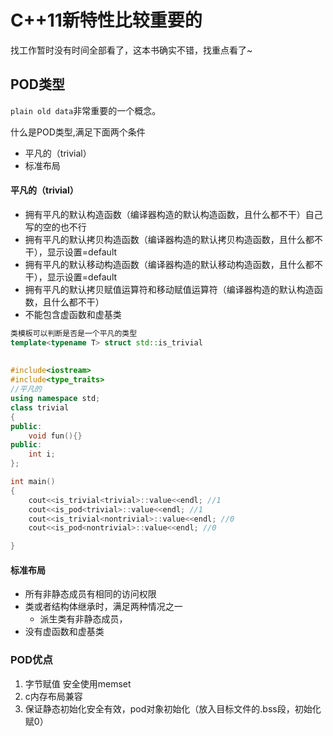 # C++11新特性比较重要的

找工作暂时没有时间全部看了，这本书确实不错，找重点看了~



## POD类型



`plain old data`非常重要的一个概念。

什么是POD类型,满足下面两个条件

- 平凡的（trivial）
- 标准布局

#### 平凡的（trivial）

- 拥有平凡的默认构造函数（编译器构造的默认构造函数，且什么都不干）自己写的空的也不行
- 拥有平凡的默认拷贝构造函数（编译器构造的默认拷贝构造函数，且什么都不干），显示设置=default
- 拥有平凡的默认移动构造函数（编译器构造的默认移动构造函数，且什么都不干），显示设置=default
- 拥有平凡的默认拷贝赋值运算符和移动赋值运算符（编译器构造的默认构造函数，且什么都不干）
- 不能包含虚函数和虚基类



```cpp
类模板可以判断是否是一个平凡的类型
template<typename T> struct std::is_trivial
  
  
#include<iostream>
#include<type_traits>
//平凡的
using namespace std;
class trivial
{
public:
    void fun(){}
public:
    int i;
};

int main()
{
    cout<<is_trivial<trivial>::value<<endl; //1
    cout<<is_pod<trivial>::value<<endl; //1
    cout<<is_trivial<nontrivial>::value<<endl; //0
    cout<<is_pod<nontrivial>::value<<endl; //0 

}
```

#### 标准布局

- 所有非静态成员有相同的访问权限
- 类或者结构体继承时，满足两种情况之一
  - 派生类有非静态成员，
- 没有虚函数和虚基类





### POD优点

1. 字节赋值 安全使用memset
2. c内存布局兼容
3. 保证静态初始化安全有效，pod对象初始化（放入目标文件的.bss段，初始化赋0）


